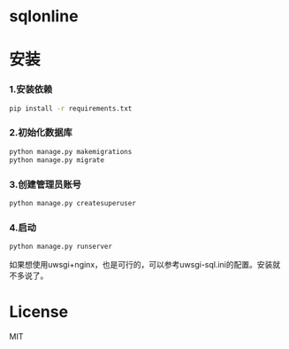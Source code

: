 # sqlonline
# 安装
### 1.安装依赖
``` bash
pip install -r requirements.txt
```

### 2.初始化数据库
``` bash
python manage.py makemigrations
python manage.py migrate
```

### 3.创建管理员账号
``` bash
python manage.py createsuperuser
```

### 4.启动
``` bash
python manage.py runserver
```

如果想使用uwsgi+nginx，也是可行的，可以参考uwsgi-sql.ini的配置。安装就不多说了。



# License
MIT
